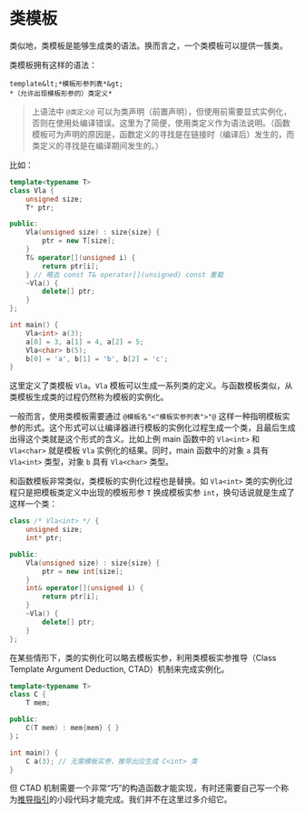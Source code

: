 # 类模板

类似地，类模板是能够生成类的语法。换而言之，一个类模板可以提供一簇类。

类模板拥有这样的语法：
```sdsc-legacy
template&lt;*模板形参列表*&gt;
*（允许出现模板形参的）类定义*
```

> 上语法中 `@类定义@` 可以为类声明（前置声明），但使用前需要显式实例化，否则在使用处编译错误。这里为了简便，使用类定义作为语法说明。（函数模板可为声明的原因是，函数定义的寻找是在链接时（编译后）发生的，而类定义的寻找是在编译期间发生的。）

比如：

```CPP
template<typename T>
class Vla {
    unsigned size;
    T* ptr;

public:
    Vla(unsigned size) : size{size} {
        ptr = new T[size];
    }
    T& operator[](unsigned i) {
        return ptr[i];
    } // 略去 const T& operator[](unsigned) const 重载
    ~Vla() {
        delete[] ptr;
    }
};

int main() {
    Vla<int> a(3);
    a[0] = 3, a[1] = 4, a[2] = 5;
    Vla<char> b(5);
    b[0] = 'a', b[1] = 'b', b[2] = 'c';
}
```

这里定义了类模板 `Vla`。`Vla` 模板可以生成一系列类的定义。与函数模板类似，从类模板生成类的过程仍然称为模板的实例化。

一般而言，使用类模板需要通过 `@模板名"<"模板实参列表">"@` 这样一种指明模板实参的形式。这个形式可以让编译器进行模板的实例化过程生成一个类，且最后生成出得这个类就是这个形式的含义。比如上例 main 函数中的 `Vla<int>` 和 `Vla<char>` 就是模板 `Vla` 实例化的结果。同时，main 函数中的对象 `a` 具有 `Vla<int>` 类型，对象 `b` 具有 `Vla<char>` 类型。

和函数模板非常类似，类模板的实例化过程也是替换。如 `Vla<int>` 类的实例化过程只是把模板类定义中出现的模板形参 `T` 换成模板实参 `int`，换句话说就是生成了这样一个类：

```cpp
class /* Vla<int> */ {
    unsigned size;
    int* ptr;

public:
    Vla(unsigned size) : size{size} {
        ptr = new int[size];
    }
    int& operator[](unsigned i) {
        return ptr[i];
    }
    ~Vla() {
        delete[] ptr;
    }
};
```

在某些情形下，类的实例化可以略去模板实参，利用类模板实参推导（Class Template Argument Deduction, CTAD）机制来完成实例化。

```CPP
template<typename T>
class C {
    T mem;

public:
    C(T mem) : mem{mem} { }
}；

int main() {
    C a(3); // 无需模板实参，推导出应生成 C<int> 类
}
```

但 CTAD 机制需要一个非常“巧”的构造函数才能实现，有时还需要自己写一个称为[推导指引](https://zh.cppreference.com/w/cpp/language/class_template_argument_deduction)的小段代码才能完成。我们并不在这里过多介绍它。

